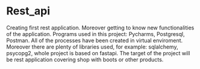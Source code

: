 # Rest_api
Creating first rest application. Moreover getting to know new functionalities of the application. 
Programs used in this project: Pycharms, Postgresql, Postman. All of the processes have been created in virtual enviroment. Moreover there are plenty of libraries used, for example: sqlalchemy, psycopg2, whole project is based on fastapi.
The target of the project will be rest application covering shop with boots or other products.
